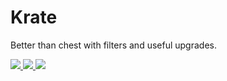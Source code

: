 # Krate
Better than chest with filters and useful upgrades.

<a href="https://www.curseforge.com/minecraft/mc-mods/krate" target="_blank"><img src="http://cf.way2muchnoise.eu/all_405857_downloads.svg" />  </a><a href="https://www.curseforge.com/minecraft/mc-mods/krate" target="_blank"><img src="http://cf.way2muchnoise.eu/versions/405857.svg" />  </a><a href="https://discord.gg/A8TP9JY" target="_blank"><img src="https://img.shields.io/discord/461794532422582282.svg" /></a>
